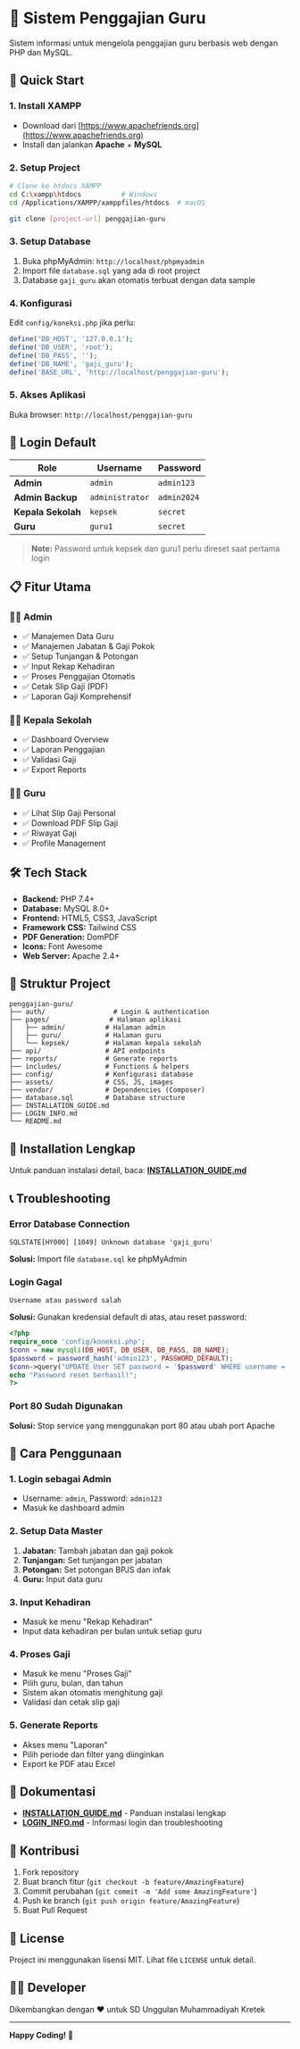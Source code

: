 # 💼 Sistem Penggajian Guru

Sistem informasi untuk mengelola penggajian guru berbasis web dengan PHP dan MySQL.

## 🚀 Quick Start

### 1. Install XAMPP
- Download dari [https://www.apachefriends.org](https://www.apachefriends.org)
- Install dan jalankan **Apache** + **MySQL**

### 2. Setup Project
```bash
# Clone ke htdocs XAMPP
cd C:\xampp\htdocs          # Windows
cd /Applications/XAMPP/xamppfiles/htdocs  # macOS

git clone [project-url] penggajian-guru
```

### 3. Setup Database
1. Buka phpMyAdmin: `http://localhost/phpmyadmin`
2. Import file `database.sql` yang ada di root project
3. Database `gaji_guru` akan otomatis terbuat dengan data sample

### 4. Konfigurasi
Edit `config/koneksi.php` jika perlu:
```php
define('DB_HOST', '127.0.0.1');
define('DB_USER', 'root');
define('DB_PASS', '');
define('DB_NAME', 'gaji_guru');
define('BASE_URL', 'http://localhost/penggajian-guru');
```

### 5. Akses Aplikasi
Buka browser: `http://localhost/penggajian-guru`

## 🔐 Login Default

| Role | Username | Password |
|------|----------|----------|
| **Admin** | `admin` | `admin123` |
| **Admin Backup** | `administrator` | `admin2024` |
| **Kepala Sekolah** | `kepsek` | `secret` |
| **Guru** | `guru1` | `secret` |

> **Note:** Password untuk kepsek dan guru1 perlu direset saat pertama login

## 📋 Fitur Utama

### 👨‍💼 Admin
- ✅ Manajemen Data Guru
- ✅ Manajemen Jabatan & Gaji Pokok
- ✅ Setup Tunjangan & Potongan
- ✅ Input Rekap Kehadiran
- ✅ Proses Penggajian Otomatis
- ✅ Cetak Slip Gaji (PDF)
- ✅ Laporan Gaji Komprehensif

### 👨‍🏫 Kepala Sekolah
- ✅ Dashboard Overview
- ✅ Laporan Penggajian
- ✅ Validasi Gaji
- ✅ Export Reports

### 👩‍🏫 Guru
- ✅ Lihat Slip Gaji Personal
- ✅ Download PDF Slip Gaji
- ✅ Riwayat Gaji
- ✅ Profile Management

## 🛠️ Tech Stack

- **Backend:** PHP 7.4+
- **Database:** MySQL 8.0+
- **Frontend:** HTML5, CSS3, JavaScript
- **Framework CSS:** Tailwind CSS
- **PDF Generation:** DomPDF
- **Icons:** Font Awesome
- **Web Server:** Apache 2.4+

## 📁 Struktur Project

```
penggajian-guru/
├── auth/                 # Login & authentication
├── pages/               # Halaman aplikasi
│   ├── admin/          # Halaman admin
│   ├── guru/           # Halaman guru
│   └── kepsek/         # Halaman kepala sekolah
├── api/                # API endpoints
├── reports/            # Generate reports
├── includes/           # Functions & helpers
├── config/             # Konfigurasi database
├── assets/             # CSS, JS, images
├── vendor/             # Dependencies (Composer)
├── database.sql        # Database structure
├── INSTALLATION_GUIDE.md
├── LOGIN_INFO.md
└── README.md
```

## 🔧 Installation Lengkap

Untuk panduan instalasi detail, baca: **[INSTALLATION_GUIDE.md](INSTALLATION_GUIDE.md)**

## 📞 Troubleshooting

### Error Database Connection
```
SQLSTATE[HY000] [1049] Unknown database 'gaji_guru'
```
**Solusi:** Import file `database.sql` ke phpMyAdmin

### Login Gagal
```
Username atau password salah
```
**Solusi:** Gunakan kredensial default di atas, atau reset password:
```php
<?php
require_once 'config/koneksi.php';
$conn = new mysqli(DB_HOST, DB_USER, DB_PASS, DB_NAME);
$password = password_hash('admin123', PASSWORD_DEFAULT);
$conn->query("UPDATE User SET password = '$password' WHERE username = 'admin'");
echo "Password reset berhasil!";
?>
```

### Port 80 Sudah Digunakan
**Solusi:** Stop service yang menggunakan port 80 atau ubah port Apache

## 🎯 Cara Penggunaan

### 1. Login sebagai Admin
- Username: `admin`, Password: `admin123`
- Masuk ke dashboard admin

### 2. Setup Data Master
1. **Jabatan:** Tambah jabatan dan gaji pokok
2. **Tunjangan:** Set tunjangan per jabatan
3. **Potongan:** Set potongan BPJS dan infak
4. **Guru:** Input data guru

### 3. Input Kehadiran
- Masuk ke menu "Rekap Kehadiran"
- Input data kehadiran per bulan untuk setiap guru

### 4. Proses Gaji
- Masuk ke menu "Proses Gaji"
- Pilih guru, bulan, dan tahun
- Sistem akan otomatis menghitung gaji
- Validasi dan cetak slip gaji

### 5. Generate Reports
- Akses menu "Laporan"
- Pilih periode dan filter yang diinginkan
- Export ke PDF atau Excel

## 📄 Dokumentasi

- **[INSTALLATION_GUIDE.md](INSTALLATION_GUIDE.md)** - Panduan instalasi lengkap
- **[LOGIN_INFO.md](LOGIN_INFO.md)** - Informasi login dan troubleshooting

## 🤝 Kontribusi

1. Fork repository
2. Buat branch fitur (`git checkout -b feature/AmazingFeature`)
3. Commit perubahan (`git commit -m 'Add some AmazingFeature'`)
4. Push ke branch (`git push origin feature/AmazingFeature`)
5. Buat Pull Request

## 📝 License

Project ini menggunakan lisensi MIT. Lihat file `LICENSE` untuk detail.

## 👨‍💻 Developer

Dikembangkan dengan ❤️ untuk SD Unggulan Muhammadiyah Kretek

---

**Happy Coding! 🎉**
